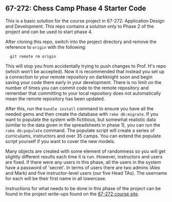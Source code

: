 ## 67-272: Chess Camp Phase 4 Starter Code ##

This is a basic solution for the course project in 67-272: Application Design and Development.  This repo contains a solution only to Phase 2 of the project and can be used to start phase 4.

After cloning this repo, switch into the project directory and remove the reference to `origin` with the following:

```
  git remote rm origin
```

This will stop you from accidentally trying to push changes to Prof. H's repo (which won't be accepted).  Now it is recommended that instead you set up a connection to your remote repository on darkknight soon and begin saving your code there early in your development.  There is no limit on the number of times you can commit code to the remote repository and remember that committing to your local repository does not automatically mean the remote repository has been updated.

After this, run the `bundle install` command to ensure you have all the needed gems and then create the database with `rake db:migrate`.  If you want to populate the system with fictitious, but somewhat realistic data (similar to the data given in the spreadsheets in phase 1), you can run the `rake db:populate` command.  The populate script will create a series of curriculums, instructors and over 35 camps.  You can extend the populate script yourself if you want to cover the new models.

Many objects are created with some element of randomness so you will get slightly different results each time it is run.  However, instructors and users are fixed.  If there were any users in this phase, all the users in the system have a password of 'secret'.  In terms of users there are two admins (Alex and Mark) and five instructor-level users (our five Head TAs).  The username for each will be their first name in all lowercase.


Instructions for what needs to be done in this phase of the project can be found in the project write-ups found on the [67-272 course site](http://67272.cmuis.net/projects/).